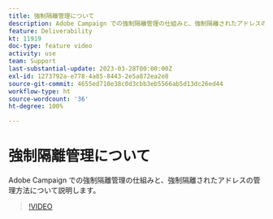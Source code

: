 ```yaml
---
title: 強制隔離管理について
description: Adobe Campaign での強制隔離管理の仕組みと、強制隔離されたアドレスの管理方法について説明します。
feature: Deliverability
kt: 11919
doc-type: feature video
activity: use
team: Support
last-substantial-update: 2023-03-28T00:00:00Z
exl-id: 1273792a-e778-4a85-8443-2e5a872ea2e8
source-git-commit: 4655ed710e38c0d3cbb3eb5566ab5d13dc26ed44
workflow-type: ht
source-wordcount: '36'
ht-degree: 100%

---
```


# 強制隔離管理について

Adobe Campaign での強制隔離管理の仕組みと、強制隔離されたアドレスの管理方法について説明します。

>[!VIDEO](https://video.tv.adobe.com/v/3415818?quality=12&learn=on)
